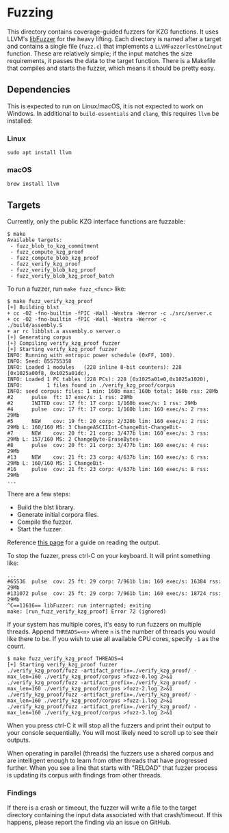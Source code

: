 # Fuzzing

This directory contains coverage-guided fuzzers for KZG functions. It uses
LLVM's [libFuzzer](https://llvm.org/docs/LibFuzzer.html) for the heavy lifting.
Each directory is named after a target and contains a single file (`fuzz.c`)
that implements a `LLVMFuzzerTestOneInput` function. These are relatively
simple; if the input matches the size requirements, it passes the data to the
target function. There is a Makefile that compiles and starts the fuzzer, which
means it should be pretty easy.

## Dependencies

This is expected to run on Linux/macOS, it is not expected to work on Windows.
In additional to `build-essentials` and `clang`, this requires `llvm` be
installed:

### Linux

```
sudo apt install llvm
```

### macOS

```
brew install llvm
```

## Targets

Currently, only the public KZG interface functions are fuzzable:
```
$ make
Available targets:
 - fuzz_blob_to_kzg_commitment
 - fuzz_compute_kzg_proof
 - fuzz_compute_blob_kzg_proof
 - fuzz_verify_kzg_proof
 - fuzz_verify_blob_kzg_proof
 - fuzz_verify_blob_kzg_proof_batch
```

To run a fuzzer, run `make fuzz_<func>` like:

```
$ make fuzz_verify_kzg_proof
[+] Building blst
+ cc -O2 -fno-builtin -fPIC -Wall -Wextra -Werror -c ./src/server.c
+ cc -O2 -fno-builtin -fPIC -Wall -Wextra -Werror -c ./build/assembly.S
+ ar rc libblst.a assembly.o server.o
[+] Generating corpus
[+] Compiling verify_kzg_proof fuzzer
[+] Starting verify_kzg_proof fuzzer
INFO: Running with entropic power schedule (0xFF, 100).
INFO: Seed: 855755358
INFO: Loaded 1 modules   (228 inline 8-bit counters): 228 [0x1025a00f8, 0x1025a01dc), 
INFO: Loaded 1 PC tables (228 PCs): 228 [0x1025a01e0,0x1025a1020), 
INFO:        1 files found in ./verify_kzg_proof/corpus
INFO: seed corpus: files: 1 min: 160b max: 160b total: 160b rss: 28Mb
#2      pulse  ft: 17 exec/s: 1 rss: 29Mb
#2      INITED cov: 17 ft: 17 corp: 1/160b exec/s: 1 rss: 29Mb
#4      pulse  cov: 17 ft: 17 corp: 1/160b lim: 160 exec/s: 2 rss: 29Mb
#5      NEW    cov: 19 ft: 20 corp: 2/320b lim: 160 exec/s: 2 rss: 29Mb L: 160/160 MS: 3 ChangeASCIIInt-ChangeBit-ChangeBit-
#7      NEW    cov: 20 ft: 21 corp: 3/477b lim: 160 exec/s: 3 rss: 29Mb L: 157/160 MS: 2 ChangeByte-EraseBytes-
#8      pulse  cov: 20 ft: 21 corp: 3/477b lim: 160 exec/s: 4 rss: 29Mb
#13     NEW    cov: 21 ft: 23 corp: 4/637b lim: 160 exec/s: 6 rss: 29Mb L: 160/160 MS: 1 ChangeBit-
#16     pulse  cov: 21 ft: 23 corp: 4/637b lim: 160 exec/s: 8 rss: 29Mb
...
```

There are a few steps:

* Build the blst library.
* Generate initial corpora files.
* Compile the fuzzer.
* Start the fuzzer.

Reference [this page](https://llvm.org/docs/LibFuzzer.html#output) for a guide on reading the output.

To stop the fuzzer, press ctrl-C on your keyboard. It will print something like:

```
...
#65536  pulse  cov: 25 ft: 29 corp: 7/961b lim: 160 exec/s: 16384 rss: 29Mb
#131072 pulse  cov: 25 ft: 29 corp: 7/961b lim: 160 exec/s: 18724 rss: 29Mb
^C==11616== libFuzzer: run interrupted; exiting
make: [run_fuzz_verify_kzg_proof] Error 72 (ignored)
```

If your system has multiple cores, it's easy to run fuzzers on multiple threads.
Append `THREADS=<n>` where `n` is the number of threads you would like there to
be. If you wish to use all available CPU cores, specify `-1` as the count.

```
$ make fuzz_verify_kzg_proof THREADS=4
[+] Starting verify_kzg_proof fuzzer
./verify_kzg_proof/fuzz -artifact_prefix=./verify_kzg_proof/ -max_len=160 ./verify_kzg_proof/corpus >fuzz-0.log 2>&1
./verify_kzg_proof/fuzz -artifact_prefix=./verify_kzg_proof/ -max_len=160 ./verify_kzg_proof/corpus >fuzz-2.log 2>&1
./verify_kzg_proof/fuzz -artifact_prefix=./verify_kzg_proof/ -max_len=160 ./verify_kzg_proof/corpus >fuzz-1.log 2>&1
./verify_kzg_proof/fuzz -artifact_prefix=./verify_kzg_proof/ -max_len=160 ./verify_kzg_proof/corpus >fuzz-3.log 2>&1
```

When you press ctrl-C it will stop all the fuzzers and print their output to
your console sequentially. You will most likely need to scroll up to see their
outputs.

When operating in parallel (threads) the fuzzers use a shared corpus and are
intelligent enough to learn from other threads that have progressed further.
When you see a line that starts with "RELOAD" that fuzzer process is updating
its corpus with findings from other threads.

### Findings

If there is a crash or timeout, the fuzzer will write a file to the target
directory containing the input data associated with that crash/timeout. If this
happens, please report the finding via an issue on GitHub.